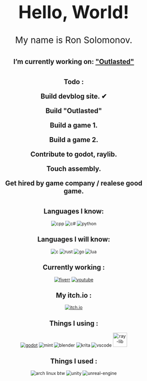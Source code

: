 <br />
<div align="center">
  <h1 align="center" style="font-size:4em"> Hello, World!</h3>
  <p align="center" style="font-size:2em">
    My name is Ron Solomonov.
    <br />
  </p>
</div>

#

<h2 align="center"> 
I’m currently working on:

<a href="https://choriodevblog.blogspot.com/" align="center"> 
  "Outlasted"
</a>

#
<h2 align="center"> 
Todo :
<p align="center"> 
Build devblog site. ✔
   <p align="center"> 
<align="center"> 
  Build "Outlasted"
</a>
   <p align="center"> 
Build a game 1. 
   <p align="center"> 
Build a game 2. 
   <p align="center"> 
Contribute to godot, raylib.
   <p align="center"> 
Touch assembly.
   <p align="center"> 
Get hired by game company / realese good game.

#


<h2 align="center">Languages I know:</h3>

<p align="center"> 
<a target="_blank" rel="noreferrer"> <img src="https://img.shields.io/badge/C%2B%2B-00599C?style=for-the-badge&logo=c%2B%2B&logoColor=white" alt="cpp"/> </a> 
<a target="_blank" rel="noreferrer"> <img src="https://img.shields.io/badge/C%23-239120?style=for-the-badge&logo=c-sharp&logoColor=white" alt="c#"/> </a> 
<a target="_blank" rel="noreferrer"> <img src="https://img.shields.io/badge/Python-FFD43B?style=for-the-badge&logo=python&logoColor=blue" alt="python"/> </a> 


<h2 align="center">Languages I will know:</h3>
<p align="center"> 
<a target="_blank" rel="noreferrer"> <img src="https://img.shields.io/badge/C-00599C?style=for-the-badge&logo=c&logoColor=white" alt="c"/> </a> 
<a target="_blank" rel="noreferrer"> <img src="https://img.shields.io/badge/Rust-black?style=for-the-badge&logo=rust&logoColor=#E57324" alt="rust"/> </a> 
<a target="_blank" rel="noreferrer"> <img src="https://img.shields.io/badge/Go-00ADD8?style=for-the-badge&logo=go&logoColor=white" alt="go"/> </a> 
<a target="_blank" rel="noreferrer"> <img src="https://img.shields.io/badge/Lua-2C2D72?style=for-the-badge&logo=lua&logoColor=white" alt="lua"/> </a> 

<h2 align="center">Currently working :</h3>
<p align="center"> 
<a href="https://www.fiverr.com/users/ron_solmonov/" target="_blank" rel="noreferrer">
<img src="https://img.shields.io/badge/fiverr-1DBF73?style=for-the-badge&logo=fiverr&logoColor=white" alt="fiverr"></a>
<a href="https://www.youtube.com/channel/UC-lkJKxqJ1UnQ5AW7RLgypA" target="_blank" rel="noreferrer">
<img src="https://img.shields.io/badge/YouTube-FF0000?style=for-the-badge&logo=youtube&logoColor=white" alt="youtube"></a>

<h2 align="center">My itch.io :</h3>
<p align="center"> 
<a href="https://ronelo.itch.io/" target="_blank" rel="noreferrer">
<img src="https://img.shields.io/badge/Itch.io-FA5C5C?style=for-the-badge&logo=itchdotio&logoColor=white" alt="itch.io"></a>

<h2 align="center">Things I using :</h3>

<p align="center"> 
<a href="https://godotengine.org/" target="_blank" rel="noreferrer">
<img src="https://img.shields.io/badge/Godot-478CBF?style=for-the-badge&logo=GodotEngine&logoColor=white" alt="godot"></a>
<a target="_blank" rel="noreferrer">
<img src="https://img.shields.io/badge/Linux_Mint-87CF3E?style=for-the-badge&logo=linux-mint&logoColor=white" alt="mint"></a>
<a target="_blank" rel="noreferrer">
<img src="https://img.shields.io/badge/blender-%23F5792A.svg?style=for-the-badge&logo=blender&logoColor=white" alt="blender"></a>
<a target="_blank" rel="noreferrer">
<img src="https://img.shields.io/badge/Krita-203759?style=for-the-badge&logo=krita&logoColor=EEF37B" alt="krita"><a>
<a target="_blank" rel="noreferrer">
<img src="https://img.shields.io/badge/VSCode-0078D4?style=for-the-badge&logo=visual%20studio%20code&logoColor=white" alt="vscode"></a>
<a target="_blank" rel="noreferrer">
<img src="https://raw.githubusercontent.com/raysan5/raylib/master/logo/raylib.ico" alt="ray-lib" width="45px"></a>

<h2 align="center">Things I used :</h3>

<p align="center"> 
<a target="_blank" rel="noreferrer">
<img src="https://img.shields.io/badge/Arch_Linux-1793D1?style=for-the-badge&logo=arch-linux&logoColor=white" alt="arch linux btw"></a>
<a target="_blank" rel="noreferrer">
<img src="https://img.shields.io/badge/Unity-100000?style=for-the-badge&logo=unity&logoColor=white" alt="unity"></a>
<a target="_blank" rel="noreferrer">
<img src="https://img.shields.io/badge/-Unreal%20Engine-313131?style=for-the-badge&logo=unreal-engine&logoColor=white" alt="unreal-engine"></a>


</p>
